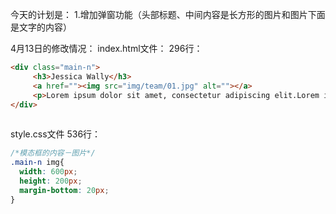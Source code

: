 今天的计划是：
1.增加弹窗功能（头部标题、中间内容是长方形的图片和图片下面是文字的内容）

4月13日的修改情况：
index.html文件：
296行：
```html  
<div class="main-n">
	 <h3>Jessica Wally</h3>
     <a href=""><img src="img/team/01.jpg" alt=""></a>
     <p>Lorem ipsum dolor sit amet, consectetur adipiscing elit.Lorem ipsum dolor sit amet, consectetur adipiscing elit.Lorem ipsum dolor sit amet, consectetur adipiscing elit.</p>
</div>  
  
```

style.css文件
536行：
```css
/*模态框的内容－图片*/
.main-n img{
  width: 600px;
  height: 200px;
  margin-bottom: 20px;
}

```
